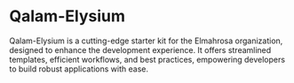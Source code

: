# Qalam-Elysium
Qalam-Elysium is a cutting-edge starter kit for the Elmahrosa organization, designed to enhance the development experience. It offers streamlined templates, efficient workflows, and best practices, empowering developers to build robust applications with ease.
